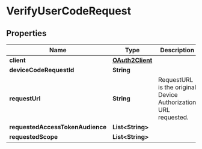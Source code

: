 

# VerifyUserCodeRequest


## Properties

| Name | Type | Description | Notes |
|------------ | ------------- | ------------- | -------------|
|**client** | [**OAuth2Client**](OAuth2Client.md) |  |  [optional] |
|**deviceCodeRequestId** | **String** |  |  [optional] |
|**requestUrl** | **String** | RequestURL is the original Device Authorization URL requested. |  [optional] |
|**requestedAccessTokenAudience** | **List&lt;String&gt;** |  |  [optional] |
|**requestedScope** | **List&lt;String&gt;** |  |  [optional] |



